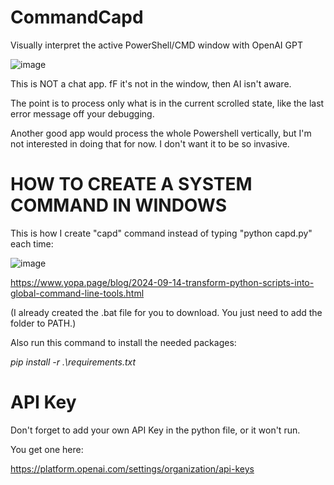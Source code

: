 # CommandCapd
Visually interpret the active PowerShell/CMD window with OpenAI GPT


![image](https://github.com/user-attachments/assets/efd2dc4b-e573-4031-ba00-a646cf0b3534)




This is NOT a chat app. fF it's not in the window, then AI isn't aware. 

The point is to process only what is in the current scrolled state, like the last error message off your debugging.

Another good app would process the whole Powershell vertically, but I'm not interested in doing that for now. I don't want it to be so invasive.

# HOW TO CREATE A SYSTEM COMMAND IN WINDOWS

This is how I create "capd" command instead of typing "python capd.py" each time:

![image](https://github.com/user-attachments/assets/a7fce735-be25-4035-ba7e-1e6d050ad519)

https://www.yopa.page/blog/2024-09-14-transform-python-scripts-into-global-command-line-tools.html

(I already created the .bat file for you to download. You just need to add the folder to PATH.)

Also run this command to install the needed packages:

*pip install -r .\requirements.txt*


# API Key
Don't forget to add your own API Key in the python file, or it won't run.

You get one here:

https://platform.openai.com/settings/organization/api-keys

